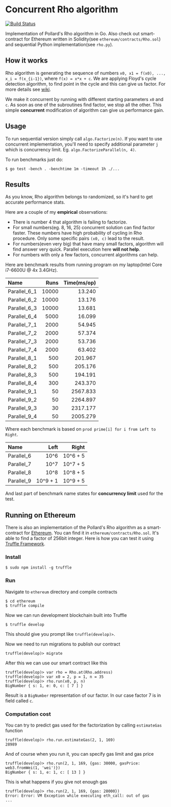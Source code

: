 # Concurrent Rho algorithm

[![Build Status](https://travis-ci.org/lionell/pollard.svg?branch=master)](https://travis-ci.org/lionell/pollard)

Implementation of Pollard's Rho algorithm in Go. Also check out smart-contract for Ethereum
written in Solidity(see `ethereum/contracts/Rho.sol`) and sequential Python implementation(see `rho.py`).

## How it works

Rho algorithm is generating the sequence of numbers `x0, x1 = f(x0), ..., x_i = f(x_{i-1})`,
where `f(x) = x*x + c`.
We are applying Floyd's cycle detection algorithm, to find point in the cycle and this can give 
us factor. For more details see [wiki][pollard-rho-wiki].

We make it concurrent by running with different starting parameters `x0` and `c`. As soon as one of the
subroutines find factor, we stop all the other. This simple **concurrent** modification of algorithm can
give us performance gain.

## Usage

To run sequential version simply call `algo.Factorize(n)`. If you want to use concurrent implementation,
you'll need to specify additional parameter `j` which is concurrency limit. Eg. `algo.FactorizeParallel(n, 4)`.

To run benchmarks just do:
```(shell)
$ go test -bench . -benchtime 1m -timeout 1h ./...
```

## Results

As you know, Rho algorithm belongs to randomized, so it's hard to get accurate performance stats.

Here are a couple of my **empirical** observations:

* There is number 4 that algorithm is failing to factorize.
* For small numbers(eg. 8, 16, 25) concurrent solution can find factor faster.
  These numbers have high probability of cycling in Rho procedure. Only some specific pairs `(x0, c)`
  lead to the result.
* For numbers(even very big) that have many small factors, algorithm will find answer very quick.
  Parallel execution here **will not help**.
* For numbers with only a few factors, concurrent algorithms can help.


Here are benchmark results from running program on my laptop(Intel Core i7-6600U @ 4x 3.4GHz).

| Name               |       Runs | Time(ms/op) |
|:-------------------|-----------:|------------:|
| Parallel\_6\_1     |      10000 |      13.240 |
| Parallel\_6\_2     |      10000 |      13.176 |
| Parallel\_6\_3     |      10000 |      13.681 |
| Parallel\_6\_4     |       5000 |      16.099 |
| Parallel\_7\_1     |       2000 |      54.945 |
| Parallel\_7\_2     |       2000 |      57.374 |
| Parallel\_7\_3     |       2000 |      53.736 |
| Parallel\_7\_4     |       2000 |      63.402 |
| Parallel\_8\_1     |        500 |     201.967 |
| Parallel\_8\_2     |        500 |     205.176 |
| Parallel\_8\_3     |        500 |     194.191 |
| Parallel\_8\_4     |        300 |     243.370 |
| Parallel\_9\_1     |         50 |    2567.833 |
| Parallel\_9\_2     |         50 |    2264.897 |
| Parallel\_9\_3     |         30 |    2317.177 |
| Parallel\_9\_4     |         50 |    2005.279 |

Where each benchmark is based on `prod prime[i] for i from Left to Right`.

| Name            |       Left |      Right |
|:----------------|-----------:|-----------:|
| Parallel\_6     |       10^6 |   10^6 + 5 |
| Parallel\_7     |       10^7 |   10^7 + 5 |
| Parallel\_8     |       10^8 |   10^8 + 5 |
| Parallel\_9     |   10^9 + 1 |   10^9 + 5 |

And last part of benchmark name states for **concurrency limit** used for the test.

## Running on Ethereum

There is also an implementation of the Pollard's Rho algorithm as a smart-contract for [Ethereum][ethereum].
You can find it in `ethereum/contracts/Rho.sol`. It's able to find a factor of 256bit integer.
Here is how you can test it using [Truffle Framework][truffle].

### Install

```shell
$ sudo npm install -g truffle
```

### Run

Navigate to `ethereum` directory and compile contracts

```shell
$ cd ethereum
$ truffle compile
```

Now we can run development blockchain built into Truffle

```shell
$ truffle develop
```

This should give you prompt like `truffle(develop)>`.

Now we need to run migrations to publish our contract

```
truffle(develop)> migrate
```

After this we can use our smart contract like this

```
truffle(develop)> var rho = Rho.at(Rho.address)
truffle(develop)> var x0 = 2, p = 1, n = 35
truffle(develop)> rho.run(x0, p, n)
BigNumber { s: 1, e: 0, c: [ 7 ] }
```

Result is a `BigNumber` representation of our factor. In our case factor 7 is in field called `c`.

### Computation cost

You can try to predict gas used for the factorization by calling `estimateGas` function

```
truffle(develop)> rho.run.estimateGas(2, 1, 169)
28989
```

And of course when you run it, you can specify gas limit and gas price

```
truffle(develop)> rho.run(2, 1, 169, {gas: 30000, gasPrice: web3.fromWei(1, 'wei')})
BigNumber { s: 1, e: 1, c: [ 13 ] }
```

This is what happens if you give not enough gas

```
truffle(develop)> rho.run(2, 1, 169, {gas: 28000})
Error: Error: VM Exception while executing eth_call: out of gas
...
```

[pollard-rho-wiki]: https://en.wikipedia.org/wiki/Pollard%27s_rho_algorithm
[ethereum]: https://www.ethereum.org
[testrpc]: https://www.npmjs.com/package/ethereumjs-testrpc
[truffle]: http://truffleframework.com
